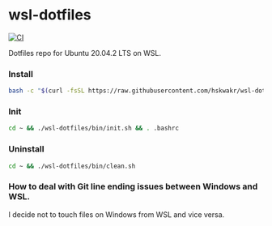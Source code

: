 # wsl-dotfiles
[![CI](https://github.com/hskwakr/wsl-dotfiles/actions/workflows/main.yml/badge.svg)](https://github.com/hskwakr/wsl-dotfiles/actions/workflows/main.yml)

Dotfiles repo for Ubuntu 20.04.2 LTS on WSL.

### Install
```sh
bash -c "$(curl -fsSL https://raw.githubusercontent.com/hskwakr/wsl-dotfiles/main/bin/install.sh)"
```

### Init
```sh
cd ~ && ./wsl-dotfiles/bin/init.sh && . .bashrc
```

### Uninstall
```sh
cd ~ && ./wsl-dotfiles/bin/clean.sh
```

### How to deal with Git line ending issues between Windows and WSL.
I decide not to touch files on Windows from WSL and vice versa. 
